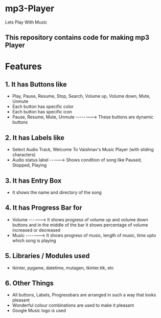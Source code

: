 # mp3-Player
Lets Play With Music

## This repository contains code for making mp3 Player

# Features
## 1. It has Buttons like
* Play, Pause, Resume, Stop, Search, Volume up, Volume down, Mute, Unmute
* Each button has specific color
* Each button has specific icon
* Pause, Resume, Mute, Unmute --------> These buttons are dynamic buttons

## 2. It has Labels like
* Select Audio Track, Welcome To Vaishnav's Music Player (with sliding characters)
* Audio status label -----> Shows condition of song like Paused, Stopped, Playing

## 3. It has Entry Box
* It shows the name and  directory of the song

## 4. It has Progress Bar for
*  Volume ------> It shows progress of volume up and volume down buttons and in the middle of the bar it shows percentage of volume increased or decreased
*  Music -------> It shows progress of music, length of music, time upto which song is playing 

## 5. Libraries / Modules used
* tkinter, pygame, datetime, mutagen, tkinter.ttk, etc

## 6. Other Things
* All buttons, Labels, Progressbars are arranged in such a way that looks pleasant
* Wonderful colour combinations are used to make it pleasant
* Google Music logo is used
